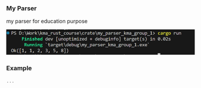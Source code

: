 ### My Parser

my parser for education purpose 

![Alt text](/image.png)

### Example


```rust
...
```

